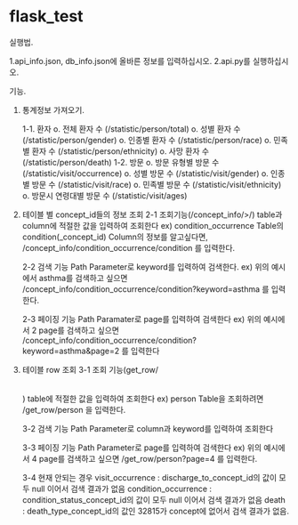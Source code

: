 # flask_test

실행법.

1.api_info.json, db_info.json에 올바른 정보를 입력하십시오.
2.api.py를 실행하십시오.

기능.

1. 통계정보 가져오기.

   1-1. 환자
      o. 전체 환자 수  (/statistic/person/total)
      o. 성별 환자 수  (/statistic/person/gender) 
      o. 인종별 환자 수 (/statistic/person/race)
      o. 민족별 환자 수 (/statistic/person/ethnicity)
      o. 사망 환자 수  (/statistic/person/death)
   1-2. 방문
      o. 방문 유형별 방문 수 (/statistic/visit/occurrence)
      o. 성별 방문 수      (/statistic/visit/gender)
      o. 인종별 방문 수    (/statistic/visit/race)
      o. 민족별 방문 수    (/statistic/visit/ethnicity)
      o. 방문시 연령대별 방문 수  (/statistic/visit/ages)
   
2. 테이블 별 concept_id들의 정보 조회 
   2-1 조회기능(/concept_info/<table>>/<column>)
      table과 column에 적절한 값을 입력하여 조회한다
      ex) condition_occurrence Table의 condition(_concept_id) Column의 정보를 알고싶다면, /concept_info/condition_occurrence/condition 를 입력한다.
   
   2-2 검색 기능
      Path Parameter로 keyword를 입력하여 검색한다.
      ex) 위의 예시에서 asthma를 검색하고 싶으면 /concept_info/condition_occurrence/condition?keyword=asthma 를 입력한다.
   
   2-3 페이징 기능
      Path Paramater로 page를 입력하여 검색한다
      ex) 위의 예시에서 2 page를 검색하고 싶으면 /concept_info/condition_occurrence/condition?keyword=asthma&page=2 를 입력한다
   
   
   
3. 테이블 row 조회
   3-1 조회 기능(get_row/<table>)
      table에 적절한 값을 입력하여 조회한다
      ex) person Table을 조회하려면 /get_row/person 을 입력한다.

   3-2 검색 기능
      Path Parameter로 column과 keyword를 입력하여 조회한다

   3-3 페이징 기능
      Path Parameter로 page를 입력하여 검색한다
      ex) 위의 예시에서 4 page를 검색하고 싶으면 /get_row/person?page=4 를 입력한다.
   
   3-4 현재 안되는 경우
      visit_occurrence : discharge_to_concept_id의 값이 모두 null 이어서 검색 결과가 없음
      condition_occurrence : condition_status_concept_id의 값이 모두 null 이어서 검색 결과가 없음
      death : death_type_concept_id의 값인 32815가 concept에 없어서 검색 결과가 없음.
